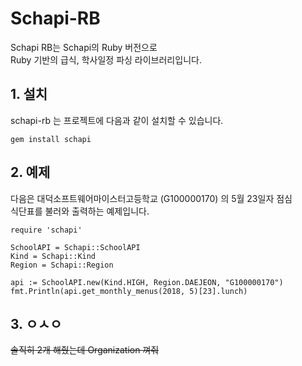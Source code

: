 # Schapi-RB

Schapi RB는 Schapi의 Ruby 버전으로  
Ruby 기반의 급식, 학사일정 파싱 라이브러리입니다.  

## 1. 설치  

schapi-rb 는 프로젝트에 다음과 같이 설치할 수 있습니다.  

```
gem install schapi
```

## 2. 예제

다음은 대덕소프트웨어마이스터고등학교 (G100000170) 의 5월 23일자 점심  
식단표를 불러와 출력하는 예제입니다.

```
require 'schapi'

SchoolAPI = Schapi::SchoolAPI
Kind = Schapi::Kind
Region = Schapi::Region

api := SchoolAPI.new(Kind.HIGH, Region.DAEJEON, "G100000170")
fmt.Println(api.get_monthly_menus(2018, 5)[23].lunch)
```

## 3. ㅇㅅㅇ

~~솔직히 2개 해줬는데 Organization 껴줘~~
